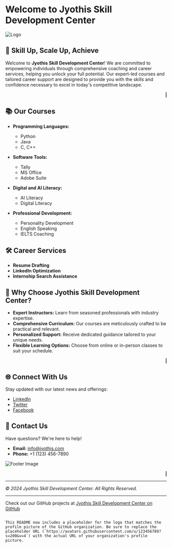 
# Welcome to Jyothis Skill Development Center

![Logo](https://avatars.githubusercontent.com/u/123456789?s=200&v=4) <!-- Replace with your actual logo URL -->

## 🚀 Skill Up, Scale Up, Achieve

Welcome to **Jyothis Skill Development Center**! We are committed to empowering individuals through comprehensive coaching and career services, helping you unlock your full potential. Our expert-led courses and tailored career support are designed to provide you with the skills and confidence necessary to excel in today's competitive landscape.

<marquee>🌟 Enroll now and embark on your journey to success! 🌟</marquee>

## 📚 Our Courses

- **Programming Languages:**
  - Python
  - Java
  - C, C++

- **Software Tools:**
  - Tally
  - MS Office
  - Adobe Suite

- **Digital and AI Literacy:**
  - AI Literacy
  - Digital Literacy

- **Professional Development:**
  - Personality Development
  - English Speaking
  - IELTS Coaching

## 🛠️ Career Services

- **Resume Drafting**
- **LinkedIn Optimization**
- **Internship Search Assistance**

## 🌟 Why Choose Jyothis Skill Development Center?

- **Expert Instructors:** Learn from seasoned professionals with industry expertise.
- **Comprehensive Curriculum:** Our courses are meticulously crafted to be practical and relevant.
- **Personalized Support:** Receive dedicated guidance tailored to your unique needs.
- **Flexible Learning Options:** Choose from online or in-person classes to suit your schedule.

<marquee>📅 Register today and take the next step towards achieving your career goals! 📅</marquee>

## 🌐 Connect With Us

Stay updated with our latest news and offerings:

- [LinkedIn](https://linkedin.com/in/yourprofile)
- [Twitter](https://twitter.com/yourprofile)
- [Facebook](https://facebook.com/yourprofile)

## 📩 Contact Us

Have questions? We're here to help!

- **Email:** info@jyothis.com
- **Phone:** +1 (123) 456-7890

![Footer Image](https://yourimageurl.com/footer.jpg)

<marquee>🔗 Visit our [Website](https://jyothis.com) for more information 🔗</marquee>

---

_© 2024 Jyothis Skill Development Center. All Rights Reserved._

---

Check out our GitHub projects at [Jyothis Skill Development Center on GitHub](https://github.com/JyothisSkillDevelopmentCenter/)
```

This README now includes a placeholder for the logo that matches the profile picture of the GitHub organization. Be sure to replace the placeholder URL (`https://avatars.githubusercontent.com/u/123456789?s=200&v=4`) with the actual URL of your organization's profile picture.
